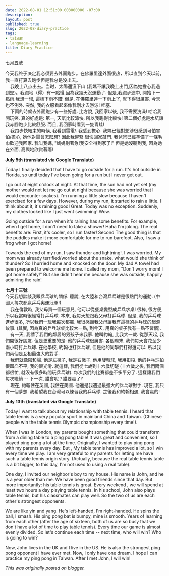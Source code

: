 ```yaml
---
date: 2022-08-01 12:51:00.003000000 -07:00
description:
layout: post
published: true
slug: 2022-08-diary-practice
tags:
- taiwan
- language-learning
title: Diary Practice
---
```

七月五號   


今天我终于决定我必须要去外面跑步。在佛羅里達外面很热，所以直到今天以前，我一直打算去跑步但是我总是没出去。  
   
我晚上八点出去。当时，太陽還沒下山 (我媽不讓我晚上出門,因為她擔心我遇到蛇)。我跑地（得）有一點慢,因為我幾天沒運動了. 但是,我跑步途中,
開始下一點雨.我想一想, 這樣下雨不錯! 但是, 在佛羅里達一下雨上了, 就下得很厲害. 今天也不例外. 突然,
我的衣服看起來像我剛才去游泳! 哇塞.   
    下雨的時候去外面跑步有一些好處. 比方說, 我回家以後, 我不需要洗澡! 哈哈我開玩笑. 真的好處是: 第一, 天氣比較涼快, 所以我跑得比較快! 第二個好處是水坑讓我赤腳跑步比較舒服. 而且, 我回家時看到一隻青蛙!  
   
我跑步快結束的時候, 我看到雷電!. 我感到擔心. 我媽已經對蛇涉很感到可怕害怕/擔心, 她他對雷會怎麼想? 因此我趕緊 很快回家敲門.
我爸爸已經準備了一條毛巾歡迎我回家. 我叫我媽, "媽媽別著急!我安全得到家了!" 但是她沒聽到我, 因為她在外面, 高興地欣賞著雨! 

**July 5th (translated via Google Translate)**   


Today
I finally decided that I have to go outside for a run. It's hot outside
in Florida, so until today I've been going for a run but I never get
out.

I
go out at eight o'clock at night. At that time, the sun had not yet set
(my mother would not let me go out at night because she was worried
that I would encounter snakes). I'm running a little slow because I
haven't exercised for a few days. However, during my run, it started to
rain a little. I think about it, it's raining good! Great. Today was no
exception. Suddenly, my clothes looked like I just went swimming! Wow.

Going
outside for a run when it's raining has some benefits. For example,
when I get home, I don't need to take a shower! Haha I'm joking. The
real benefits are: First, it's cooler, so I run faster! Second The good
thing is that the puddles make it more comfortable for me to run
barefoot. Also, I saw a frog when I got home!

Towards
the end of my run, I saw thunder and lightning!. I was worried. My mom
was already terrified/worried about the snake, what would she think of
thunder? So I hurried home and knocked on the door. My dad A towel had
been prepared to welcome me home. I called my mom, "Don't worry mom! I
got home safely!" But she didn't hear me because she was outside,
happily admiring the rain!

**七月十三號**  
今天我想談談我跟乒乓球的關係. 聽說, 在大陸和台灣乒乓球是很熱門的運動. (中國人每次都贏乒乓奧運冠軍!)   
    我在倫敦時, 我父母買一個玩意兒, 他可以從餐桌變型成乒乓求桌! 很棒, 很方便, 所以我當時很經常打乒乓球. 本來, 我每天想跟我父母打乒乓球. 但是, 我的乒乓球進步很多, 所以我們一玩我每次都贏. 我很感謝我父母讓我有這樣的乒乓球的起源故事. (其實, 因為真的乒乓球桌比較大一點, 到今天, 用真的桌子我有一點不習慣).  
    有一天, 我請了我們的鄰居的男孩子來我家. 他叫約翰, 比我大一歲. 從那天起, 我們開很好朋友. 但是更重要的是: 他的乒乓球很厲害. 各個周末, 我們每天會花至少兩小時打乒乓球. 在他學校, 約翰也打乒乓球, 但是他的同學們打得還可以. 所以我們兩個是互相最強大的對手.  
    我們就像陰和陽. 他是左撇子, 我是右撇子. 他用旋轉球, 我用扣殺. 他的乒乓球拍很凹凸不平, 我的很光滑. 就這樣, 我們從七歲到十六歲切磋 (十六歲之後, 我們兩個都很忙, 就沒有很多時間玩乒乓球). 每次我們的比賽都差不多平分了. 這樣讓我們每次繼續 -- 下一次, 誰會呢？誰要贏了?  
    現在, 約翰住在英國, 我住在美國. 他還是我遇過最強大的乒乓球對手. 現在, 我只有一個夢想. 我希望我在台灣可以練習我的乒乓球. 之後我和約翰相遇, 我會贏的!

**July 13th** **(translated via Google Translate)**

Today I want to talk about my relationship with table tennis. I heard that table tennis is a very popular sport in mainland China and Taiwan. (Chinese people win the table tennis Olympic championship every time!).

When I was in London, my parents bought something that could transform from a dining table to a ping pong table! It was great and convenient, so I played ping pong a lot at the time. Originally, I wanted to play ping pong with my parents every day. But , My table tennis has improved a lot, so I win every time we play. I am very grateful to my parents for letting me have such a table tennis origin story. (Actually, because the real table tennis table is a bit bigger, to this day, I'm not used to using a real table).

One day, I invited our neighbor's boy to my house. His name is John, and he is a year older than me. We have been good friends since that day. But more importantly: his table tennis is great. Every weekend , we will spend at least two hours a day playing table tennis. In his school, John also plays table tennis, but his classmates can play well. So the two of us are each other's strongest opponents.

We are like yin and yang. He's left-handed, I'm right-handed. He spins the ball, I smash. His ping pong bat is bumpy, mine is smooth. Years of learning from each other (after the age of sixteen, both of us are so busy that we don't have a lot of time to play table tennis). Every time our game is almost evenly divided. So let's continue each time -- next time, who will win? Who is going to win?

Now, John lives in the UK and I live in the US. He is also the strongest ping pong opponent I have ever met. Now, I only have one dream. I hope I can practice my ping pong in Taiwan. After I met John, I will win!

*This was originally posted on blogger.*
